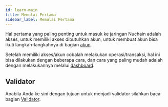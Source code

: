 ```yaml
---
id: learn-main
title: Memulai Pertama
sidebar_label: Memulai Pertama
---
```


Hal pertama yang paling penting untuk masuk ke jaringan Nuchain adalah akses, untuk memiliki akses
dibutuhkan akun, untuk membuat akun bisa ikuti langkah-langkahnya di bagian
[akun](learn-account.md).

Setelah memiliki akses/akun cobalah melakukan operasi/transaksi, hal ini bisa dilakukan dengan
beberapa cara, dan cara yang paling mudah adalah dengan melakukannya melalui
[dashboard](https://wiki.nuchain.network).

## Validator

Apabila Anda ke sini dengan tujuan untuk menjadi validator silahkan baca bagian
[Validator](learn-validator-basic.md).
